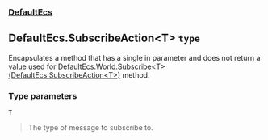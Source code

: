 ### [DefaultEcs](./DefaultEcs.md 'DefaultEcs')
## DefaultEcs.SubscribeAction&lt;T&gt; `type`
Encapsulates a method that has a single in parameter and does not return a value used for [DefaultEcs.World.Subscribe&lt;T&gt;(DefaultEcs.SubscribeAction&lt;T&gt;)](./DefaultEcs-World-Subscribe-T-(DefaultEcs-SubscribeAction-T-).md 'DefaultEcs.World.Subscribe&lt;T&gt;(DefaultEcs.SubscribeAction&lt;T&gt;)') method.
### Type parameters

<a name='DefaultEcs-SubscribeAction-T--T'></a>
`T`
>The type of message to subscribe to.
